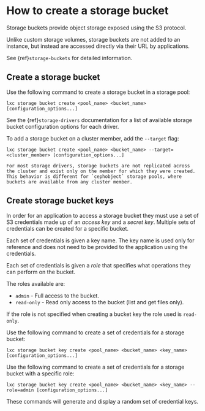 # How to create a storage bucket

Storage buckets provide object storage exposed using the S3 protocol.

Unlike custom storage volumes, storage buckets are not added to an instance, but instead are accessed directly via their URL by applications.

See {ref}`storage-buckets` for detailed information.

## Create a storage bucket

Use the following command to create a storage bucket in a storage pool:

    lxc storage bucket create <pool_name> <bucket_name> [configuration_options...]

See the {ref}`storage-drivers` documentation for a list of available storage bucket configuration options for each driver.

To add a storage bucket on a cluster member, add the `--target` flag:

    lxc storage bucket create <pool_name> <bucket_name> --target=<cluster_member> [configuration_options...]

```{note}
For most storage drivers, storage buckets are not replicated across the cluster and exist only on the member for which they were created.
This behavior is different for `cephobject` storage pools, where buckets are available from any cluster member.
```

## Create storage bucket keys

In order for an application to access a storage bucket they must use a set of S3 credentials made up of an *access key* and a *secret key*.
Multiple sets of credentials can be created for a specific bucket.

Each set of credentials is given a key name.
The key name is used only for reference and does not need to be provided to the application using the credentials.

Each set of credentials is given a *role* that specifies what operations they can perform on the bucket.

The roles available are:

 - `admin` - Full access to the bucket.
 - `read-only` - Read only access to the bucket (list and get files only).

If the role is not specified when creating a bucket key the role used is `read-only`.

Use the following command to create a set of credentials for a storage bucket:

    lxc storage bucket key create <pool_name> <bucket_name> <key_name> [configuration_options...]

Use the following command to create a set of credentials for a storage bucket with a specific role:

    lxc storage bucket key create <pool_name> <bucket_name> <key_name> --role=admin [configuration_options...]

These commands will generate and display a random set of credential keys.

